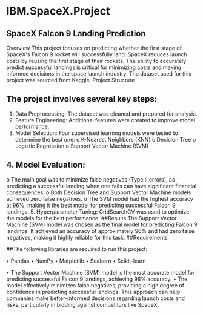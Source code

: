 # IBM.SpaceX.Project
## SpaceX Falcon 9 Landing Prediction
Overview
This project focuses on predicting whether the first stage of SpaceX's Falcon 9 rocket will successfully land. SpaceX reduces launch costs by reusing the first stage of their rockets. The ability to accurately predict successful landings is critical for minimizing costs and making informed decisions in the space launch industry. The dataset used for this project was sourced from Kaggle.
Project Structure
## The project involves several key steps:
1.	Data Preprocessing: The dataset was cleaned and prepared for analysis.
2.	Feature Engineering: Additional features were created to improve model performance.
3.	Model Selection: Four supervised learning models were tested to determine the best one:
o	K-Nearest Neighbors (KNN)
o	Decision Tree
o	Logistic Regression
o	Support Vector Machine (SVM)
## 4.	Model Evaluation:
o	The main goal was to minimize false negatives (Type II errors), as predicting a successful landing when one fails can have significant financial consequences.
o	Both Decision Tree and Support Vector Machine models achieved zero false negatives.
o	The SVM model had the highest accuracy at 96%, making it the best model for predicting successful Falcon 9 landings.
5.	Hyperparameter Tuning: GridSearchCV was used to optimize the models for the best performance.
##Results
The Support Vector Machine (SVM) model was chosen as the final model for predicting Falcon 9 landings. It achieved an accuracy of approximately 96% and had zero false negatives, making it highly reliable for this task.
##Requirements

##The following libraries are required to run this project:

•	Pandas
•	NumPy
•	Matplotlib
•	Seaborn
•	Scikit-learn

•	The Support Vector Machine (SVM) model is the most accurate model for predicting successful Falcon 9 landings, achieving 96% accuracy.
•	The model effectively minimizes false negatives, providing a high degree of confidence in predicting successful landings.
  This approach can help companies make better-informed decisions regarding launch costs and risks, particularly in bidding against competitors like SpaceX.

